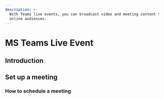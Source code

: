 ```yaml
---
description: >-
  With Teams live events, you can broadcast video and meeting content to large
  online audiences.
---
```


# MS Teams Live Event

## Introduction

## Set up a meeting

### How to schedule a meeting



